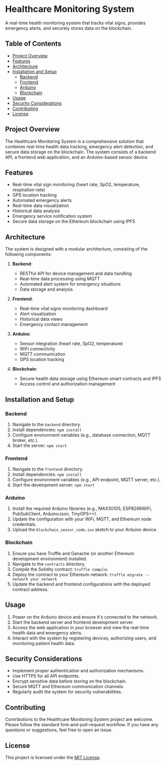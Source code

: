 # Healthcare Monitoring System

A real-time health monitoring system that tracks vital signs, provides emergency alerts, and securely stores data on the blockchain.

## Table of Contents
- [Project Overview](#project-overview)
- [Features](#features)
- [Architecture](#architecture)
- [Installation and Setup](#installation-and-setup)
  - [Backend](#backend)
  - [Frontend](#frontend)
  - [Arduino](#arduino)
  - [Blockchain](#blockchain)
- [Usage](#usage)
- [Security Considerations](#security-considerations)
- [Contributing](#contributing)
- [License](#license)

## Project Overview
The Healthcare Monitoring System is a comprehensive solution that combines real-time health data tracking, emergency alert detection, and secure data storage on the blockchain. The system consists of a backend API, a frontend web application, and an Arduino-based sensor device.

## Features
- Real-time vital sign monitoring (heart rate, SpO2, temperature, respiration rate)
- GPS location tracking
- Automated emergency alerts
- Real-time data visualization
- Historical data analysis
- Emergency service notification system
- Secure data storage on the Ethereum blockchain using IPFS

## Architecture
The system is designed with a modular architecture, consisting of the following components:

1. **Backend**:
   - RESTful API for device management and data handling
   - Real-time data processing using MQTT
   - Automated alert system for emergency situations
   - Data storage and analysis

2. **Frontend**:
   - Real-time vital signs monitoring dashboard
   - Alert visualization
   - Historical data views
   - Emergency contact management

3. **Arduino**:
   - Sensor integration (heart rate, SpO2, temperature)
   - WiFi connectivity
   - MQTT communication
   - GPS location tracking

4. **Blockchain**:
   - Secure health data storage using Ethereum smart contracts and IPFS
   - Access control and authorization management

## Installation and Setup

### Backend
1. Navigate to the `backend` directory.
2. Install dependencies: `npm install`
3. Configure environment variables (e.g., database connection, MQTT broker, etc.).
4. Start the server: `npm start`

### Frontend
1. Navigate to the `frontend` directory.
2. Install dependencies: `npm install`
3. Configure environment variables (e.g., API endpoint, MQTT server, etc.).
4. Start the development server: `npm start`

### Arduino
1. Install the required Arduino libraries (e.g., MAX30105, ESP8266WiFi, PubSubClient, ArduinoJson, TinyGPS++).
2. Update the configuration with your WiFi, MQTT, and Ethereum node credentials.
3. Upload the `blockchain_sensor_code.ino` sketch to your Arduino device.

### Blockchain
1. Ensure you have Truffle and Ganache (or another Ethereum development environment) installed.
2. Navigate to the `contracts` directory.
3. Compile the Solidity contract: `truffle compile`
4. Deploy the contract to your Ethereum network: `truffle migrate --network your_network`
5. Update the backend and frontend configurations with the deployed contract address.

## Usage
1. Power on the Arduino device and ensure it's connected to the network.
2. Start the backend server and frontend development server.
3. Access the web application in your browser and view the real-time health data and emergency alerts.
4. Interact with the system by registering devices, authorizing users, and monitoring patient health data.

## Security Considerations
- Implement proper authentication and authorization mechanisms.
- Use HTTPS for all API endpoints.
- Encrypt sensitive data before storing on the blockchain.
- Secure MQTT and Ethereum communication channels.
- Regularly audit the system for security vulnerabilities.

## Contributing
Contributions to the Healthcare Monitoring System project are welcome. Please follow the standard fork-and-pull-request workflow. If you have any questions or suggestions, feel free to open an issue.

## License
This project is licensed under the [MIT License](LICENSE).
